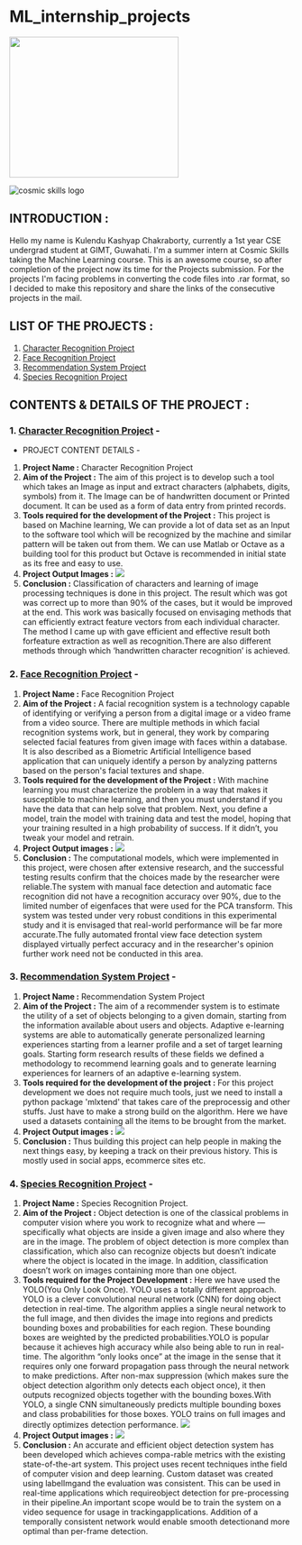 # ML_internship_projects


<img src="https://github.com/kulendu/ML_internship_projects/blob/master/images/kisspng-machine-learning-deep-learning-artificial-intellig-stain-removal-5ae1856962b0d5.5178436715247291934042.png" width="300px" height="250px">

![cosmic skills logo](https://raw.githubusercontent.com/kulendu/ML_internship_projects/master/images/cosmic-logo-tr.png) 


## INTRODUCTION :

Hello my name is Kulendu Kashyap Chakraborty, currently a 1st year CSE undergrad student at GIMT, Guwahati. I'm a summer intern at Cosmic Skills taking the Machine Learning course. This is an awesome course, so after completion of the project now its time for the Projects submission. For the projects I'm facing problems in converting the code files into .rar format, so I decided to make this repository and share the links of the consecutive projects in the mail.


## LIST OF THE PROJECTS :

1. [Character Recognition Project](https://github.com/kulendu/ML_internship_projects/tree/master/character_recog)
2. [Face Recognition Project](https://github.com/kulendu/ML_internship_projects/tree/master/face_recog)
3. [Recommendation System Project](https://github.com/kulendu/ML_internship_projects/tree/master/recommendation_system)
4. [Species Recognition Project](https://drive.google.com/drive/folders/1DlGY3vo5v7TOlJGzCaAzSi_rt20IV-YN?usp=sharing)


## CONTENTS & DETAILS OF THE PROJECT :

### 1. [Character Recognition Project](https://github.com/kulendu/ML_internship_projects/tree/master/character_recog) -

* PROJECT CONTENT DETAILS -

1. **Project Name :** Character Recognition Project
2. **Aim of the Project :**  The aim of this project is to develop such a tool which takes an Image as input and extract characters (alphabets, digits, symbols) from it. The Image can be of handwritten document or Printed document. It can be used as a form of data entry from printed records.
3. **Tools required for the development of the Project :** This project is based on Machine learning, We can provide a lot of data set as an Input to the software tool which will be recognized by the machine and similar pattern will be taken out from them. We can use Matlab or Octave as a building tool for this product but Octave is recommended in initial state as its free and easy to use.
4. **Project Output Images :** ![](https://github.com/kulendu/ML_internship_projects/blob/master/images/Python2.jpg)
5. **Conclusion :** Classification of characters and learning of image processing techniques is done in  this  project. The result which was got was correct up to more than 90% of the cases, but it would be improved at the end. This work was basically focused on envisaging  methods that can efficiently extract feature  vectors  from each individual character. The method I came up with gave efficient and effective result both forfeature extraction as well as recognition.There are also different methods through which ‘handwritten character recognition’ is achieved.

### 2. [Face Recognition Project](https://github.com/kulendu/ML_internship_projects/tree/master/face_recog) -
1. **Project Name :** Face Recognition Project
2. **Aim of the Project :** A facial recognition system is a technology capable of identifying or verifying a person from a digital image or a video frame from a video source. There are multiple methods in which facial recognition systems work, but in general, they work by comparing selected facial features from given image with faces within a database. It is also described as a Biometric Artificial Intelligence based application that can uniquely identify a person by analyzing patterns based on the person's facial textures and shape.
3. **Tools required for the development of the Project :** With machine learning you must characterize the problem in a way that makes it susceptible to machine learning, and then you must understand if you have the data that can help solve that problem. Next, you define a model, train the model with training data and test the model, hoping that your training resulted in a high probability of success. If it didn’t, you tweak your model and retrain.
4. **Project Output images :** ![](https://github.com/kulendu/ML_internship_projects/blob/master/images/Screenshot%20from%202020-07-03%2019-14-33.png)
5. **Conclusion :** The  computational  models,  which  were  implemented  in  this  project,  were  chosen  after extensive  research,  and  the  successful  testing  results  confirm  that  the  choices  made  by  the researcher were reliable.The system with manual face detection and automatic face recognition did not have a recognition accuracy over 90%, due to the limited number of eigenfaces that were used for the PCA transform.  This system  was tested  under very  robust conditions in this experimental study  and  it  is  envisaged  that  real-world  performance  will  be  far  more  accurate.The  fully automated  frontal  view  face  detection  system  displayed  virtually  perfect  accuracy  and  in  the researcher's opinion further work need not be conducted in this area.

### 3. [Recommendation System Project](https://github.com/kulendu/ML_internship_projects/tree/master/recommendation_system) -
1. **Project Name :** Recommendation System Project
2. **Aim of the Project :** The aim of a recommender system is to estimate the utility of a set of objects belonging to a given domain, starting from the information available about users and objects. Adaptive e-learning systems are able to automatically generate personalized learning experiences starting from a learner profile and a set of target learning goals. Starting form research results of these fields we defined a methodology to recommend learning goals and to generate learning experiences for learners of an adaptive e-learning system.
3. **Tools required for the development of the project :** For this project development we does not require much tools, just we need to install a python package 'mlxtend' that takes care of the preprocessig and other stuffs. Just have to make a strong build on the algorithm. Here we have used a datasets containing all the items to be brought from the market.
4. **Project Output images :** ![](https://github.com/kulendu/ML_internship_projects/blob/master/images/Screenshot%20from%202020-07-03%2016-23-29.png)
5. **Conclusion :** Thus building this project can help people in making the next things easy, by keeping a track on their previous history. This is mostly used in social apps, ecommerce sites etc.

### 4. [Species Recognition Project](https://drive.google.com/drive/folders/1DlGY3vo5v7TOlJGzCaAzSi_rt20IV-YN?usp=sharing) -
1. **Project Name :** Species Recognition Project.
2. **Aim of the Project :** Object detection is one of the classical problems in computer vision where you work to recognize what and where — specifically what objects are inside a given image and also where they are in the image. The problem of object detection is more complex than classification, which also can recognize objects but doesn’t indicate where the object is located in the image. In addition, classification doesn’t work on images containing more than one object.
3. **Tools required for the Project Development :** Here we have used the YOLO(You Only Look Once). YOLO uses a totally different approach. YOLO is a clever convolutional neural network (CNN) for doing object detection in real-time. The algorithm applies a single neural network to the full image, and then divides the image into regions and predicts bounding boxes and probabilities for each region. These bounding boxes are weighted by the predicted probabilities.YOLO is popular because it achieves high accuracy while also being able to run in real-time. The algorithm “only looks once” at the image in the sense that it requires only one forward propagation pass through the neural network to make predictions. After non-max suppression (which makes sure the object detection algorithm only detects each object once), it then outputs recognized objects together with the bounding boxes.With YOLO, a single CNN simultaneously predicts multiple bounding boxes and class probabilities for those boxes. YOLO trains on full images and directly optimizes detection performance. 
![](https://github.com/kulendu/ML_internship_projects/blob/master/images/1*bSLNlG7crv-p-m4LVYYk3Q.png)
4. **Project Output images :** ![](https://github.com/kulendu/ML_internship_projects/blob/master/images/Screenshot%20from%202020-07-03%2016-24-50.png)
5. **Conclusion :** An accurate and efficient object detection system has been developed which achieves compa-rable metrics with the existing state-of-the-art system.  This project uses recent techniques inthe field of computer vision and deep learning.  Custom dataset was created using labelImgand the evaluation was consistent.  This can be used in real-time applications which requireobject detection for pre-processing in their pipeline.An important scope would be to train the system on a video sequence for usage in trackingapplications.  Addition of a temporally consistent network would enable smooth detectionand more optimal than per-frame detection.
